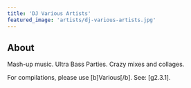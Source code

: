 ```yaml
---
title: 'DJ Various Artists'
featured_image: 'artists/dj-various-artists.jpg'
---
```


## About

Mash-up music.
Ultra Bass Parties.
Crazy mixes and collages.

For compilations, please use [b]Various[/b]. See: [g2.3.1].
